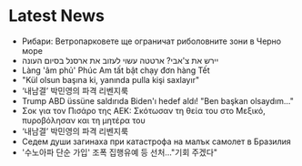 # Latest News
-  Рибари: Ветропарковете ще ограничат риболовните зони в Черно море
-  יירש את צ'אבי? ארטטה עשוי לעזוב את ארסנל בסיום העונה
-  Làng 'âm phủ' Phúc Am tất bật chạy đơn hàng Tết
-  "Kül olsun başına ki, yanında pulla kişi saxlayır"
-  ‘내남결’ 박민영의 파격 리벤지룩
-  Trump ABD üssüne saldırıda Biden'ı hedef aldı! "Ben başkan olsaydım..."
-  Σοκ για τον Πισάρο της ΑΕΚ: Σκότωσαν τη θεία του στο Μεξικό, πυροβόλησαν και τη μητέρα του
-  ‘내남결’ 박민영의 파격 리벤지룩
-  Седем души загинаха при катастрофа на малък самолет в Бразилия
-  '수노아파 단순 가입' 조폭 집행유예 등 선처…"기회 주겠다"
